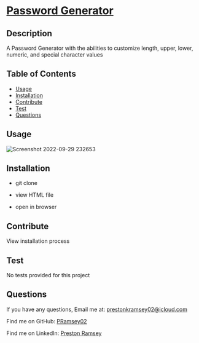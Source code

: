 # [Password Generator](https://pramsey02.github.io/Password-Generator/)

## Description
A Password Generator with the abilities to customize length, upper, lower, numeric, and special character values 

## Table of Contents
- [Usage](#usage)
- [Installation](#installation)
- [Contribute](#contribute)
- [Test](#test)
- [Questions](#questions)

## Usage
![Screenshot 2022-09-29 232653](https://user-images.githubusercontent.com/113738082/193191530-8ca4ff37-3279-43a0-96b3-4e65bb75d362.png)
 
## Installation
- git clone

- view HTML file

- open in browser

## Contribute
View installation process

## Test
No tests provided for this project

## Questions
If you have any questions, Email me at: prestonkramsey02@icloud.com 
  
Find me on GitHub: [PRamsey02](https://github.com/PRamsey02)   

Find me on LinkedIn: [Preston Ramsey](https://www.linkedin.com/in/preston-ramsey-354ab5244/)
